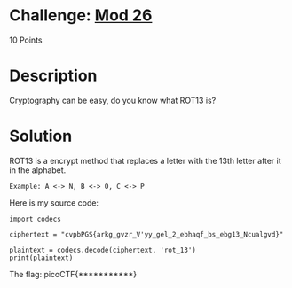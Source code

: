 # Challenge: [Mod 26](https://play.picoctf.org/practice/challenge/144)
10 Points
# Description
Cryptography can be easy, do you know what ROT13 is?
# Solution
ROT13 is a encrypt method that replaces a letter with the 13th letter after it in the alphabet.
``` 
Example: A <-> N, B <-> O, C <-> P
```
Here is my source code:
```
import codecs

ciphertext = "cvpbPGS{arkg_gvzr_V'yy_gel_2_ebhaqf_bs_ebg13_Ncualgvd}"

plaintext = codecs.decode(ciphertext, 'rot_13')
print(plaintext)
```
The flag: picoCTF{***********}
